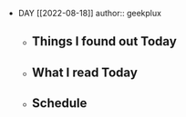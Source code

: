 - DAY [[2022-08-18]]
  author:: geekplux
	- ## Things I found out Today
	- ## What I read Today
	- ## Schedule